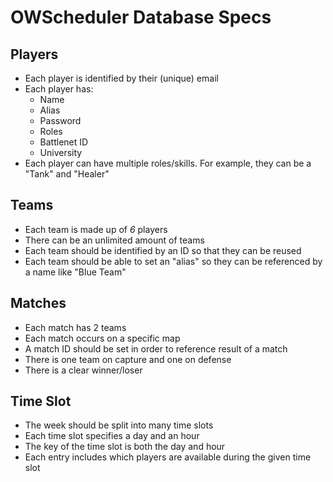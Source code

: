 OWScheduler Database Specs
=========================

## Players
- Each player is identified by their (unique) email
- Each player has:
	- Name
	- Alias
	- Password
	- Roles
	- Battlenet ID
	- University
- Each player can have multiple roles/skills. For example, they can be a "Tank" and "Healer"

## Teams
- Each team is made up of *6* players
- There can be an unlimited amount of teams
- Each team should be identified by an ID so that they can be reused
- Each team should be able to set an "alias" so they can be referenced by a name like "Blue Team"


## Matches
- Each match has 2 teams
- Each match occurs on a specific map
- A match ID should be set in order to reference result of a match
- There is one team on capture and one on defense
- There is a clear winner/loser

## Time Slot
- The week should be split into many time slots
- Each time slot specifies a day and an hour
- The key of the time slot is both the day and hour
- Each entry includes which players are available during the given time slot
